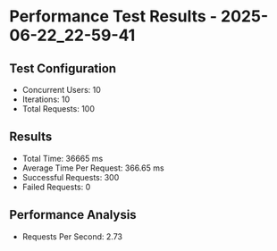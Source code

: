 # Performance Test Results - 2025-06-22_22-59-41

## Test Configuration
- Concurrent Users: 10
- Iterations: 10
- Total Requests: 100

## Results
- Total Time: 36665 ms
- Average Time Per Request: 366.65 ms
- Successful Requests: 300
- Failed Requests: 0

## Performance Analysis
- Requests Per Second: 2.73
